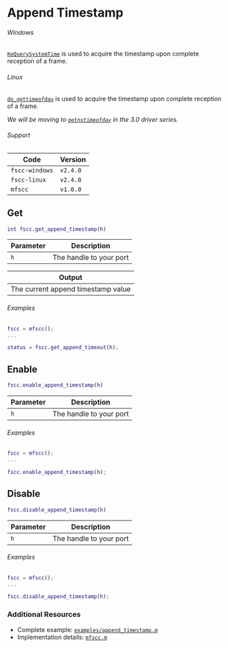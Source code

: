 # Append Timestamp
###### Windows
[`KeQuerySystemTime`](http://msdn.microsoft.com/en-us/library/windows/hardware/ff553068.aspx) is used to acquire the timestamp upon complete reception of a frame.

###### Linux
[`do_gettimeofday`](http://www.fsl.cs.sunysb.edu/kernel-api/re29.html) is used to acquire the timestamp upon complete reception of a frame.

_We will be moving to 
[`getnstimeofday`](http://www.gnugeneration.com/books/linux/2.6.20/kernl-api/re32.html) in the 3.0 driver series._


###### Support
| Code | Version |
| ---- | ------- |
| `fscc-windows` | `v2.4.0` |
| `fscc-linux` | `v2.4.0` |
| `mfscc` | `v1.0.0` |


## Get
```MATLAB
int fscc.get_append_timestamp(h)
```

| Parameter | Description |
| --------- | ----------- |
| `h` | The handle to your port |

| Output |
|------- |
| The current append timestamp value |

###### Examples
```MATLAB
fscc = mfscc();
...

status = fscc.get_append_timeout(h);
```


## Enable
```MATLAB
fscc.enable_append_timestamp(h)
```

| Parameter | Description |
| --------- | ----------- |
| `h` | The handle to your port |

###### Examples
```MATLAB
fscc = mfscc();
...

fscc.enable_append_timestamp(h);
```


## Disable
```MATLAB
fscc.disable_append_timestamp(h)
```

| Parameter | Description |
| --------- | ----------- |
| `h` | The handle to your port |

###### Examples
```MATLAB
fscc = mfscc();
...

fscc.disable_append_timestamp(h);
```


### Additional Resources
- Complete example: [`examples/append_timestamp.m`](../examples/append_timestamp.m)
- Implementation details: [`mfscc.m`](../mfscc.m)
